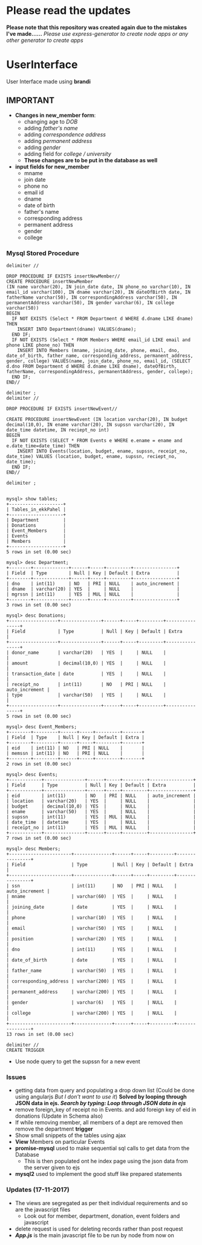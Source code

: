 # Please read the updates
**Please note that this repository was created again due to the mistakes I've made......**
_Please use express-generator to create node apps or any other generator to create apps_

# UserInterface
User Interface made using **brandi**

## IMPORTANT
- **Changes in new_member form**:
  - changing age to _DOB_
  - adding _father's name_
  - adding _correspondence address_
  - adding _permanent address_
  - adding _gender_
  - adding field for _college / university_
  - **These changes are to be put in the database as well**
- **input fields for new_member**
  - mname
  - join date
  - phone no
  - email id
  - dname
  - date of birth
  - father's name
  - corresponding address
  - permanent address
  - gender
  - college

### Mysql Stored Procedure

```mysql
delimiter //

DROP PROCEDURE IF EXISTS insertNewMember//
CREATE PROCEDURE insertNewMember
(IN name varchar(20), IN join_date date, IN phone_no varchar(10), IN email_id varchar(100), IN dname varchar(20), IN dateOfBirth date, IN fatherName varchar(50), IN correspondingAddress varchar(50), IN permanentAddress varchar(50), IN gender varchar(6), IN college varchar(50))
BEGIN
  IF NOT EXISTS (Select * FROM Department d WHERE d.dname LIKE dname) THEN
    INSERT INTO Department(dname) VALUES(dname);
  END IF;
  IF NOT EXISTS (Select * FROM Members WHERE email_id LIKE email and phone LIKE phone_no) THEN
    INSERT INTO Members (mname, joining_date, phone, email, dno, date_of_birth, father_name, corresponding_address, permanent_address, gender, college) VALUES(name, join_date, phone_no, email_id, (SELECT d.dno FROM Department d WHERE d.dname LIKE dname), dateOfBirth, fatherName, correspondingAddress, permanentAddress, gender, college);
  END IF;
END//

delimiter ;
delimiter //

DROP PROCEDURE IF EXISTS insertNewEvent//

CREATE PROCEDURE insertNewEvent (IN location varchar(20), IN budget decimal(10,0), IN ename varchar(20), IN supssn varchar(20), IN date_time datetime, IN reciept_no int)
BEGIN
  IF NOT EXISTS (SELECT * FROM Events e WHERE e.ename = ename and e.date_time=date_time) THEN
    INSERT INTO Events(location, budget, ename, supssn, receipt_no, date_time) VALUES (location, budget, ename, supssn, reciept_no, date_time);
  END IF;
END//

delimiter ;


mysql> show tables;
+--------------------+
| Tables_in_ekkPahel |
+--------------------+
| Department         |
| Donations          |
| Event_Members      |
| Events             |
| Members            |
+--------------------+
5 rows in set (0.00 sec)

mysql> desc Department;
+--------+-------------+------+-----+---------+----------------+
| Field  | Type        | Null | Key | Default | Extra          |
+--------+-------------+------+-----+---------+----------------+
| dno    | int(11)     | NO   | PRI | NULL    | auto_increment |
| dname  | varchar(20) | YES  |     | NULL    |                |
| mgrssn | int(11)     | YES  | MUL | NULL    |                |
+--------+-------------+------+-----+---------+----------------+
3 rows in set (0.00 sec)

mysql> desc Donations;
+------------------+---------------+------+-----+---------+----------------+
| Field            | Type          | Null | Key | Default | Extra          |
+------------------+---------------+------+-----+---------+----------------+
| donor_name       | varchar(20)   | YES  |     | NULL    |                |
| amount           | decimal(10,0) | YES  |     | NULL    |                |
| transaction_date | date          | YES  |     | NULL    |                |
| receipt_no       | int(11)       | NO   | PRI | NULL    | auto_increment |
| type             | varchar(50)   | YES  |     | NULL    |                |
+------------------+---------------+------+-----+---------+----------------+
5 rows in set (0.00 sec)

mysql> desc Event_Members;
+--------+---------+------+-----+---------+-------+
| Field  | Type    | Null | Key | Default | Extra |
+--------+---------+------+-----+---------+-------+
| eid    | int(11) | NO   | PRI | NULL    |       |
| memssn | int(11) | NO   | PRI | NULL    |       |
+--------+---------+------+-----+---------+-------+
2 rows in set (0.00 sec)

mysql> desc Events;
+------------+---------------+------+-----+---------+----------------+
| Field      | Type          | Null | Key | Default | Extra          |
+------------+---------------+------+-----+---------+----------------+
| eid        | int(11)       | NO   | PRI | NULL    | auto_increment |
| location   | varchar(20)   | YES  |     | NULL    |                |
| budget     | decimal(10,0) | YES  |     | NULL    |                |
| ename      | varchar(50)   | YES  |     | NULL    |                |
| supssn     | int(11)       | YES  | MUL | NULL    |                |
| date_time  | datetime      | YES  |     | NULL    |                |
| receipt_no | int(11)       | YES  | MUL | NULL    |                |
+------------+---------------+------+-----+---------+----------------+
7 rows in set (0.00 sec)

mysql> desc Members;
+-----------------------+--------------+------+-----+---------+----------------+
| Field                 | Type         | Null | Key | Default | Extra          |
+-----------------------+--------------+------+-----+---------+----------------+
| ssn                   | int(11)      | NO   | PRI | NULL    | auto_increment |
| mname                 | varchar(60)  | YES  |     | NULL    |                |
| joining_date          | date         | YES  |     | NULL    |                |
| phone                 | varchar(10)  | YES  |     | NULL    |                |
| email                 | varchar(50)  | YES  |     | NULL    |                |
| position              | varchar(20)  | YES  |     | NULL    |                |
| dno                   | int(11)      | YES  |     | NULL    |                |
| date_of_birth         | date         | YES  |     | NULL    |                |
| father_name           | varchar(50)  | YES  |     | NULL    |                |
| corresponding_address | varchar(200) | YES  |     | NULL    |                |
| permanent_address     | varchar(200) | YES  |     | NULL    |                |
| gender                | varchar(6)   | YES  |     | NULL    |                |
| college               | varchar(200) | YES  |     | NULL    |                |
+-----------------------+--------------+------+-----+---------+----------------+
13 rows in set (0.00 sec)

delimiter //
CREATE TRIGGER

```

- Use node query to get the supssn for a new event

### Issues
- getting data from query and populating a drop down list (Could be done using angularjs _But I don't want to use it_) **Solved by looping through JSON data in ejs. _Search by typing: Loop through JSON data in ejs_**
- remove foreign_key of receipt no in Events. and add foreign key of eid in donations (Update in Schema also)
- If while removing member, all members of a dept are removed then remove the department **trigger**
- Show small snippets of the tables using ajax
- **View** Members on particular Events
- **promise-mysql** used to make sequential sql calls to get data from the Database
  - This is then populated ont he index page using the json data from the server given to ejs
- **mysql2** used to implement the good stuff like prepared statements

### Updates (17-11-2017)
- The views are segregated as per theit individual requirements and so are the javascript files
  - Look out for member, department, donation, event folders and javascript
- delete request is used for deleting records rather than post request
- _**App.js**_ is the main javascript file to be run by node from now on
